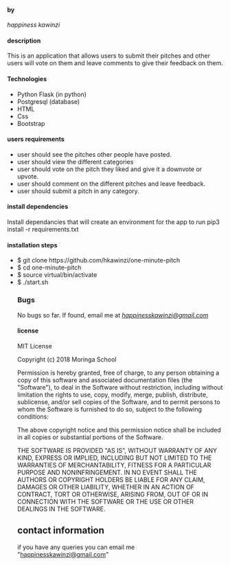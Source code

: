 #### by
*happiness kawinzi*

#### description
This is an application that allows users to submit their pitches and other users will vote on them and leave comments to give their feedback on them.

#### Technologies
<ul>
  <li>Python Flask (in python) </li>
  <li>Postgresql (database)</li>
  <li>HTML</li>
  <li>Css</li>
  <li>Bootstrap</li>
</ul>

#### users requirements
<ul>
  <li>user should see the pitches other people have posted.</li>
  <li>user should view the different categories</li>
  <li>user should vote on the pitch they liked and give it a downvote or upvote.</li>
  <li>user should comment on the different pitches and leave feedback.</li>
  <li>user should submit a pitch in any category.</li>
</ul>

#### install dependencies
Install dependancies that will create an environment for the app to run pip3 install -r requirements.txt

#### installation steps
<ul>
  <li>$ git clone https://github.com/hkawinzi/one-minute-pitch</li>
  <li>$ cd one-minute-pitch</li>
  <li>$ source virtual/bin/activate</li>
  <li>$ ./start.sh</li>

### Bugs
No bugs so far. If found, email me at *happinesskawinzi@gmail.com*

#### license
MIT License

Copyright (c) 2018 Moringa School

Permission is hereby granted, free of charge, to any person obtaining a copy of this software and associated documentation files (the "Software"), to deal in the Software without restriction, including without limitation the rights to use, copy, modify, merge, publish, distribute, sublicense, and/or sell copies of the Software, and to permit persons to whom the Software is furnished to do so, subject to the following conditions:

The above copyright notice and this permission notice shall be included in all copies or substantial portions of the Software.

THE SOFTWARE IS PROVIDED "AS IS", WITHOUT WARRANTY OF ANY KIND, EXPRESS OR IMPLIED, INCLUDING BUT NOT LIMITED TO THE WARRANTIES OF MERCHANTABILITY, FITNESS FOR A PARTICULAR PURPOSE AND NONINFRINGEMENT. IN NO EVENT SHALL THE AUTHORS OR COPYRIGHT HOLDERS BE LIABLE FOR ANY CLAIM, DAMAGES OR OTHER LIABILITY, WHETHER IN AN ACTION OF CONTRACT, TORT OR OTHERWISE, ARISING FROM, OUT OF OR IN CONNECTION WITH THE SOFTWARE OR THE USE OR OTHER DEALINGS IN THE SOFTWARE.

## contact information
if you have any queries you can email me "happinesskawinzi@gmail.com"
